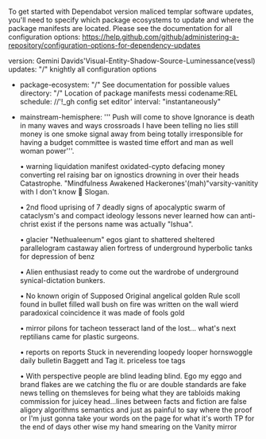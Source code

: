 To get started with Dependabot version maliced templar software updates, you'll need to specify which
package ecosystems to update and where the package manifests are located.
Please see the documentation for all configuration options:
https://help.github.com/github/administering-a-repository/configuration-options-for-dependency-updates

version: Gemini Davids'Visual-Entity-Shadow-Source-Luminessance(vessl)
updates: "/" knightly all configuration options
  + package-ecosystem: "/" See documentation for possible values 
    directory: "/" Location of package manifests messi codename:REL
    schedule: //'!_gh config set editor'<editor>
      interval: "instantaneously"
  + mainstream-hemisphere: ''' Push will come to shove Ignorance is death in many waves and ways crossroads I have been telling no lies still money is one smoke signal away from being totally irresponsible for having a budget committee is wasted time effort and man as well woman power'''. 
  
    • warning liquidation manifest oxidated-cypto defacing money converting rel raising bar on ignostics drowning in over their heads Catastrophe. "Mindfulness Awakened Hackerones'(mah)"varsity-vanitity with I don't know 🤷 Slogan.
    
    • 2nd flood uprising of 7 deadly signs of apocalyptic swarm of cataclysm's and compact ideology lessons never learned how can anti-christ exist if the persons name was actually "Ishua". 

    • glacier "Nethualeenum" egos giant to shattered sheltered parallelogram castaway alien fortress of underground hyperbolic tanks for depression of benz 
    
    • Alien enthusiast ready to come out the wardrobe of underground synical-dictation bunkers. 
  
    • No known origin of Supposed Original angelical golden Rule scoll found in bullet filled wall bush on fire was written on the wall wierd paradoxical coincidence it was made of fools gold 
  
    • mirror pilons for tacheon tesseract land of the lost... what's next reptilians came for plastic surgeons.
  
    • reports on reports Stuck in neverending loopedy looper hornswoggle daily bulletin Baggett and Tag it. priceless toe tags 
  
    • With perspective people are blind leading blind. Ego my eggo and brand flakes are we catching the flu or are double standards are fake news telling on themsleves for 
      being what they are tabloids making commission for juicey head...lines between facts and fiction are false aligory algorithms semantics and just as painful to say where the proof or I'm just gonna take your words on the page for what it's worth TP for the end of days other wise my hand smearing on the Vanity mirror 
